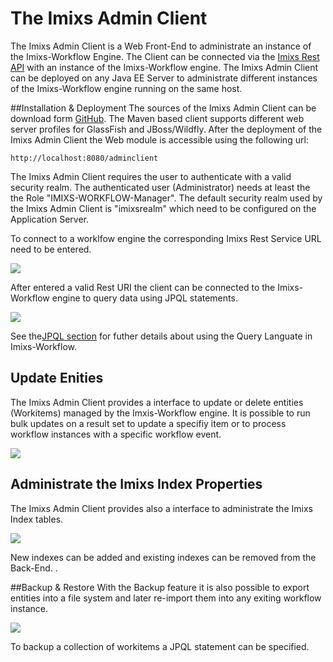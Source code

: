 # The Imixs Admin Client
The Imixs Admin Client is a Web Front-End to administrate an instance of the Imixs-Workflow Engine.  The Client can be connected via the [Imixs Rest API](./restapi/index.html) with an instance of the Imixs-Workflow engine. The Imixs Admin Client can be deployed on any Java EE Server to administrate different instances of the Imixs-Workflow engine running on the same host. 
 
##Installation & Deployment
The sources of the Imixs Admin Client can be download form [GitHub](https://github.com/imixs/imixs-admin/releases). The Maven based client supports different web server profiles for GlassFish and JBoss/Wildfly. After the deployment of the Imixs Admin Client the Web module is accessible using the following url:

	http://localhost:8080/adminclient 

The Imixs Admin Client requires the user to authenticate with a valid security realm. The authenticated user (Administrator) needs at least the the Role "IMIXS-WORKFLOW-Manager". The default security realm used by the Imixs Admin Client is "imixsrealm" which need to be configured on the Application Server. 

To connect to a worklfow engine the corresponding Imixs Rest Service URL  need to be entered. 

<img src="images/imixs-admin-client-01.png" /> 
 
After entered a valid Rest URI the client can be connected to the Imixs-Workflow engine to query data using JPQL statements.

<img src="images/imixs-admin-client-02.png" /> 
  
See the[JPQL section](./engine/queries.html) for futher details about using the Query Languate in Imixs-Workflow. 

## Update Enities

The Imixs Admin Client provides a interface to update or delete entities (Workitems) managed by the Imxis-Workflow engine. It is possible to run bulk updates on a result set to update a specifiy item or to process workflow instances with a specific workflow event. 

<img src="images/imixs-admin-client-03.png" /> 

## Administrate the Imixs Index Properties
The Imixs Admin Client provides also a interface to administrate the Imixs Index tables. 

<img src="images/imixs-admin-client-04.png" /> 

New indexes can be added and existing indexes can be removed from the Back-End. . 


##Backup & Restore
With the Backup feature it is also possible to export entities into a file system and later re-import them into any exiting workflow instance.

<img src="images/imixs-admin-client-04.png" /> 

 
To backup a collection of workitems a JPQL statement can be specified.
 